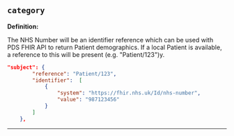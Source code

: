 ## `category`

<b>Definition:</b><br>

The NHS Number will be an identifier reference which can be used with PDS FHIR API to return Patient demographics. If a local Patient is available, a reference to this will be present (e.g. "Patient/123")y.

```json
"subject": {
        "reference": "Patient/123",
        "identifier":  [
            {
                "system": "https://fhir.nhs.uk/Id/nhs-number",
                "value": "987123456"
            }
        ]
    },
```

---